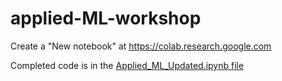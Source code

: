 # applied-ML-workshop

Create a "New notebook" at https://colab.research.google.com

Completed code is in the [Applied_ML_Updated.ipynb file](https://github.com/VandyHacks/applied-ML-workshop/blob/main/Applied_ML_updated.ipynb)
